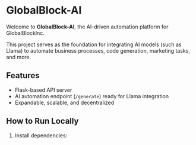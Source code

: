 # GlobalBlock-AI

Welcome to **GlobalBlock-AI**, the AI-driven automation platform for GlobalBlockInc.

This project serves as the foundation for integrating AI models (such as Llama) to automate business processes, code generation, marketing tasks, and more.

## Features
- Flask-based API server
- AI automation endpoint (`/generate`) ready for Llama integration
- Expandable, scalable, and decentralized

## How to Run Locally
1. Install dependencies:
